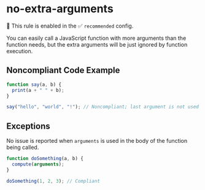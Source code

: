 # no-extra-arguments

💼 This rule is enabled in the ✅ `recommended` config.

<!-- end auto-generated rule header -->

You can easily call a JavaScript function with more arguments than the function needs, but the extra arguments will be just ignored by function execution.

## Noncompliant Code Example

```javascript
function say(a, b) {
  print(a + " " + b);
}

say("hello", "world", "!"); // Noncompliant; last argument is not used
```

## Exceptions

No issue is reported when `arguments` is used in the body of the function being called.

```javascript
function doSomething(a, b) {
  compute(arguments);
}

doSomething(1, 2, 3); // Compliant
```
